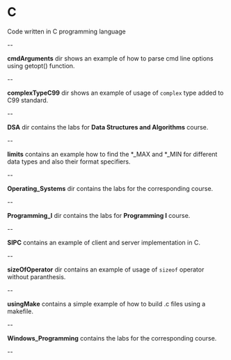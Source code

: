 C
==========

Code written in C programming language


--

**cmdArguments** dir shows an example of how to parse cmd line options using getopt() function.

--

**complexTypeC99** dir shows an example of usage of `complex` type added to C99 standard.

--

**DSA** dir contains the labs for **Data Structures and Algorithms** course.

--

**limits** contains an example how to find the *_MAX and *_MIN for different data types and also their format specifiers.

--

**Operating_Systems** dir contains the labs for the corresponding course.

--

**Programming_I** dir contains the labs for **Programming I** course.

--

**SIPC** contains an example of client and server implementation in C.

--

**sizeOfOperator** dir contains an example of usage of `sizeof` operator without paranthesis. 

--

**usingMake** contains a simple example of how to build .c files using a makefile.

--

**Windows_Programming** contains the labs for the corresponding course.

--

